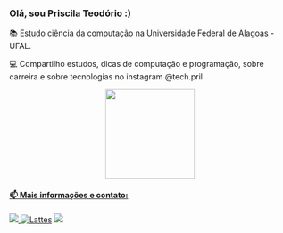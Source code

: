 ### Olá, sou Priscila Teodório :)

📚 Estudo ciência da computação na Universidade Federal de Alagoas - UFAL.

💻 Compartilho estudos, dicas de computação e programação, sobre carreira e sobre tecnologias no instagram @tech.pril

<div align="center">
  <a href="https://github.com/techpril">
  <img height="160em" src="https://github-readme-stats.vercel.app/api/top-langs/?username=techpril&layout=compact&langs_count=7&theme=dracula"/>
</div>

#### 📫 Mais informações e contato:
 <a href="https://br.linkedin.com/in/priscila-teod%C3%B3rio-9b29891a9" target="_blank"><img src="https://img.shields.io/badge/-LinkedIn-%230077B5?style=for-the-badge&logo=linkedin&logoColor=white" target="_blank"> [![Lattes](https://img.shields.io/badge/Lattes-202020?style=for-the-badge&Color=white)](http://lattes.cnpq.br/4302779221075830)
<a href="https://www.instagram.com/tech.pril/" target="_blank"><img src="https://img.shields.io/badge/-Instagram-%23E4405F?style=for-the-badge&logo=instagram&logoColor=white" target="_blank"></a>
   
<!-- <a href="https://www.twitch.tv/seu-usuário-aqui" target="_blank"><img src="https://img.shields.io/badge/Twitch-9146FF?style=for-the-badge&logo=twitch&logoColor=white" target="_blank"></a> -->

      
<!-- <a href="https://www.youtube.com/seu-canal-youtube-aqui" target="_blank"><img src="https://img.shields.io/badge/YouTube-FF0000?style=for-the-badge&logo=youtube&logoColor=white" target="_blank"></a> -->


